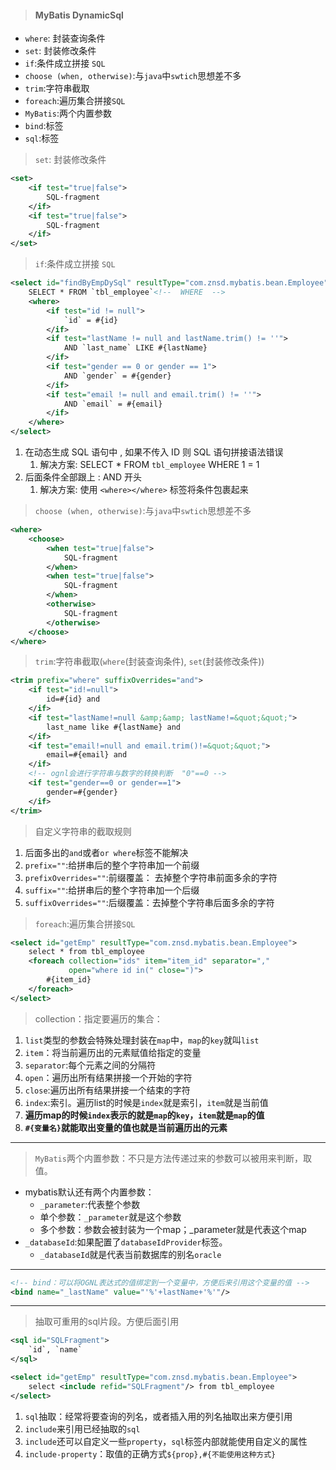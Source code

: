 > #### MyBatis DynamicSql

* `where`: 封装查询条件
* `set`: 封装修改条件
* `if`:条件成立拼接 `SQL`
* `choose (when, otherwise)`:与`java`中`swtich`思想差不多
* `trim`:字符串截取
* `foreach`:遍历集合拼接`SQL`
* `MyBatis`:两个内置参数
* `bind`:标签
* `sql`:标签

> `set`: 封装修改条件

```xml
<set>
    <if test="true|false">
        SQL-fragment
    </if>
    <if test="true|false">
        SQL-fragment
    </if>
</set>
```

> `if`:条件成立拼接 `SQL`

```xml
<select id="findByEmpDySql" resultType="com.znsd.mybatis.bean.Employee">
    SELECT * FROM `tbl_employee`<!--  WHERE  -->
    <where>
        <if test="id != null">
            `id` = #{id}
        </if>
        <if test="lastName != null and lastName.trim() != ''">
            AND `last_name` LIKE #{lastName} 
        </if>
        <if test="gender == 0 or gender == 1">
            AND `gender` = #{gender}
        </if>
        <if test="email != null and email.trim() != ''">
            AND `email` = #{email}
        </if>
    </where>
</select>
```

1. 在动态生成 SQL 语句中 , 如果不传入 ID 则 SQL 语句拼接语法错误
   1. 解决方案: SELECT * FROM `tbl_employee` WHERE 1 = 1
2. 后面条件全部跟上 : AND 开头
   1. 解决方案: 使用 `<where></where>` 标签将条件包裹起来

> `choose (when, otherwise)`:与`java`中`swtich`思想差不多

```xml
<where>
    <choose>
        <when test="true|false">
            SQL-fragment
        </when>
        <when test="true|false">
			SQL-fragment
        </when>
        <otherwise>
            SQL-fragment
        </otherwise>
    </choose>
</where>
```

> `trim`:字符串截取(`where`(封装查询条件), `set`(封装修改条件))

```xml
<trim prefix="where" suffixOverrides="and">
    <if test="id!=null">
        id=#{id} and
    </if>
    <if test="lastName!=null &amp;&amp; lastName!=&quot;&quot;">
        last_name like #{lastName} and
    </if>
    <if test="email!=null and email.trim()!=&quot;&quot;">
        email=#{email} and
    </if> 
    <!-- ognl会进行字符串与数字的转换判断  "0"==0 -->
    <if test="gender==0 or gender==1">
        gender=#{gender}
    </if>
</trim>
```

> 自定义字符串的截取规则

1. 后面多出的`and`或者`or where`标签不能解决 
2. `prefix=""`:给拼串后的整个字符串加一个前缀
3. `prefixOverrides=""`:前缀覆盖： 去掉整个字符串前面多余的字符
4. `suffix=""`:给拼串后的整个字符串加一个后缀
5. `suffixOverrides=""`:后缀覆盖：去掉整个字符串后面多余的字符

> `foreach`:遍历集合拼接`SQL`

```xml
<select id="getEmp" resultType="com.znsd.mybatis.bean.Employee">
    select * from tbl_employee
    <foreach collection="ids" item="item_id" separator=","
             open="where id in(" close=")">
        #{item_id}
    </foreach>
</select>
```

> collection：指定要遍历的集合：

1. `list`类型的参数会特殊处理封装在`map`中，`map`的`key`就叫`list`
2. `item`：将当前遍历出的元素赋值给指定的变量
3. `separator`:每个元素之间的分隔符
4. `open`：遍历出所有结果拼接一个开始的字符
5. `close`:遍历出所有结果拼接一个结束的字符
6. `index`:索引。遍历list的时候是`index`就是索引，`item`就是当前值
7. **遍历map的时候`index`表示的就是`map`的`key`，`item`就是`map`的值**
8. **`#{变量名}`就能取出变量的值也就是当前遍历出的元素**

---

> `MyBatis`两个内置参数：不只是方法传递过来的参数可以被用来判断，取值。

* mybatis默认还有两个内置参数：
  * `_parameter`:代表整个参数
  * 单个参数：`_parameter`就是这个参数
  * 多个参数：参数会被封装为一个map；_parameter就是代表这个map
* `_databaseId`:如果配置了`databaseIdProvider`标签。
  * `_databaseId`就是代表当前数据库的别名`oracle`

---

```xml
<!-- bind：可以将OGNL表达式的值绑定到一个变量中，方便后来引用这个变量的值 -->
<bind name="_lastName" value="'%'+lastName+'%'"/>
```

---

> 抽取可重用的sql片段。方便后面引用

```xml
<sql id="SQLFragment">
    `id`, `name`
</sql>

<select id="getEmp" resultType="com.znsd.mybatis.bean.Employee">
    select <include refid="SQLFragment"/> from tbl_employee
</select>
```

1. `sql`抽取：经常将要查询的列名，或者插入用的列名抽取出来方便引用
2. `include`来引用已经抽取的`sql`
3. `include`还可以自定义一些`property`，`sql`标签内部就能使用自定义的属性
4. `include-property`：取值的正确方式`${prop},#{不能使用这种方式}`


